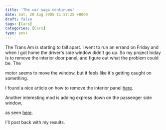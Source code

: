```yaml
---
title: 'The car saga continues'
date: Sat, 20 Aug 2005 11:57:25 +0000
draft: false
tags: [Cars]
categories: [Cars]
type: post
---
```


The Trans Am is starting to fall apart. I went to run an errand on Friday and when I got home the driver's side window didn't go up. So my project today is to remove the interior door panel, and figure out what the problem could be. The

motor seems to move the window, but it feels like it's getting caught on something.

I found a nice article on how to remove the interior panel [here](http://www.lastofthebreed.com/Installs/DoorPanelWriteUp/DoorPanel.htm).

Another interesting mod is adding express down on the passenger side window,

as seen [here](http://www.bfranker.badz28.com/fbody/expresswindow.htm).

I'll post back with my results.